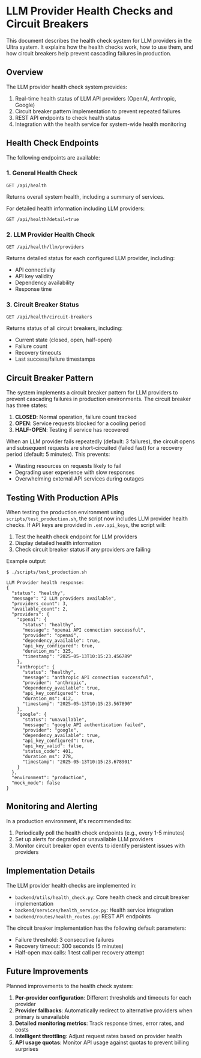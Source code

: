 # LLM Provider Health Checks and Circuit Breakers

This document describes the health check system for LLM providers in the Ultra system. It explains how the health checks work, how to use them, and how circuit breakers help prevent cascading failures in production.

## Overview

The LLM provider health check system provides:

1. Real-time health status of LLM API providers (OpenAI, Anthropic, Google)
2. Circuit breaker pattern implementation to prevent repeated failures
3. REST API endpoints to check health status
4. Integration with the health service for system-wide health monitoring

## Health Check Endpoints

The following endpoints are available:

### 1. General Health Check
```
GET /api/health
```
Returns overall system health, including a summary of services.

For detailed health information including LLM providers:
```
GET /api/health?detail=true
```

### 2. LLM Provider Health Check
```
GET /api/health/llm/providers
```
Returns detailed status for each configured LLM provider, including:
- API connectivity
- API key validity
- Dependency availability
- Response time

### 3. Circuit Breaker Status
```
GET /api/health/circuit-breakers
```
Returns status of all circuit breakers, including:
- Current state (closed, open, half-open)
- Failure count
- Recovery timeouts
- Last success/failure timestamps

## Circuit Breaker Pattern

The system implements a circuit breaker pattern for LLM providers to prevent cascading failures in production environments. The circuit breaker has three states:

1. **CLOSED**: Normal operation, failure count tracked
2. **OPEN**: Service requests blocked for a cooling period
3. **HALF-OPEN**: Testing if service has recovered

When an LLM provider fails repeatedly (default: 3 failures), the circuit opens and subsequent requests are short-circuited (failed fast) for a recovery period (default: 5 minutes). This prevents:

- Wasting resources on requests likely to fail
- Degrading user experience with slow responses
- Overwhelming external API services during outages

## Testing With Production APIs

When testing the production environment using `scripts/test_production.sh`, the script now includes LLM provider health checks. If API keys are provided in `.env.api_keys`, the script will:

1. Test the health check endpoint for LLM providers
2. Display detailed health information
3. Check circuit breaker status if any providers are failing

Example output:
```
$ ./scripts/test_production.sh

LLM Provider health response:
{
  "status": "healthy",
  "message": "2 LLM providers available",
  "providers_count": 3,
  "available_count": 2,
  "providers": {
    "openai": {
      "status": "healthy",
      "message": "openai API connection successful",
      "provider": "openai",
      "dependency_available": true,
      "api_key_configured": true,
      "duration_ms": 325,
      "timestamp": "2025-05-13T10:15:23.456789"
    },
    "anthropic": {
      "status": "healthy",
      "message": "anthropic API connection successful",
      "provider": "anthropic",
      "dependency_available": true,
      "api_key_configured": true,
      "duration_ms": 412,
      "timestamp": "2025-05-13T10:15:23.567890"
    },
    "google": {
      "status": "unavailable",
      "message": "google API authentication failed",
      "provider": "google",
      "dependency_available": true,
      "api_key_configured": true,
      "api_key_valid": false,
      "status_code": 401,
      "duration_ms": 278,
      "timestamp": "2025-05-13T10:15:23.678901"
    }
  },
  "environment": "production",
  "mock_mode": false
}
```

## Monitoring and Alerting

In a production environment, it's recommended to:

1. Periodically poll the health check endpoints (e.g., every 1-5 minutes)
2. Set up alerts for degraded or unavailable LLM providers
3. Monitor circuit breaker open events to identify persistent issues with providers

## Implementation Details

The LLM provider health checks are implemented in:
- `backend/utils/health_check.py`: Core health check and circuit breaker implementation
- `backend/services/health_service.py`: Health service integration
- `backend/routes/health_routes.py`: REST API endpoints

The circuit breaker implementation has the following default parameters:
- Failure threshold: 3 consecutive failures
- Recovery timeout: 300 seconds (5 minutes)
- Half-open max calls: 1 test call per recovery attempt

## Future Improvements

Planned improvements to the health check system:

1. **Per-provider configuration**: Different thresholds and timeouts for each provider
2. **Provider fallbacks**: Automatically redirect to alternative providers when primary is unavailable
3. **Detailed monitoring metrics**: Track response times, error rates, and costs
4. **Intelligent throttling**: Adjust request rates based on provider health
5. **API usage quotas**: Monitor API usage against quotas to prevent billing surprises